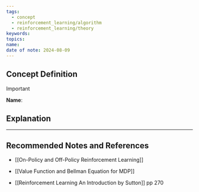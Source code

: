```yaml
---
tags:
  - concept
  - reinforcement_learning/algorithm
  - reinforcement_learning/theory
keywords: 
topics: 
name: 
date of note: 2024-08-09
---
```


## Concept Definition

>[!important]
>**Name**: 






## Explanation





-----------
##  Recommended Notes and References



- [[On-Policy and Off-Policy Reinforcement Learning]]
- [[Value Function and Bellman Equation for MDP]]


- [[Reinforcement Learning An Introduction by Sutton]] pp 270